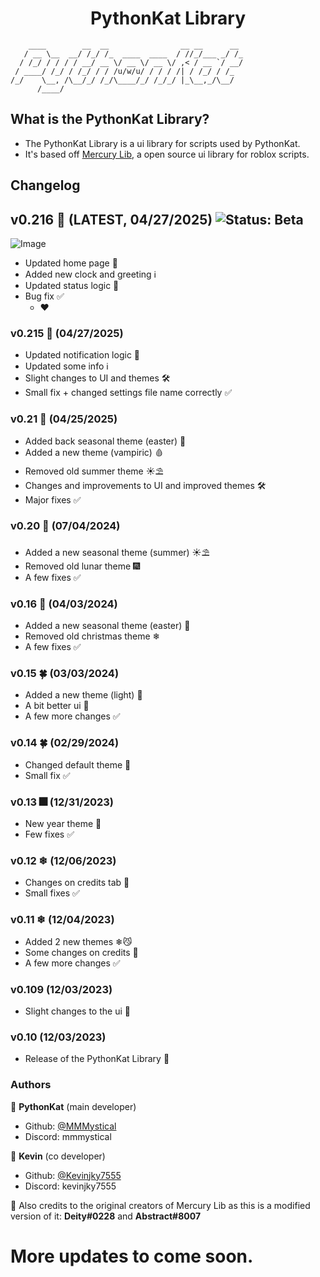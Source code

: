 <h1 align="center">PythonKat Library</h1>

```
    ____        __  __                __ __      __ 
   / __ \__  __/ /_/ /_  ____  ____  / //_/___ _/ /_
  / /_/ / / / / __/ __ \/ __ \/ __ \/ ,< / __ `/ __/
 / ____/ /_/ / /_/ / / /u/w/u/ / / / /| / /_/ / /_  
/_/    \__, /\__/_/ /_/\____/_/ /_/_/ |_\__,_/\__/  
      /____/                                        
```

## What is the PythonKat Library?
- The PythonKat Library is a ui library for scripts used by PythonKat.
- It's based off [Mercury Lib](https://github.com/deeeity/mercury-lib/tree/master), a open source ui library for roblox scripts.

## Changelog
## v0.216 🦇 (LATEST, 04/27/2025) ![Status: Beta](https://img.shields.io/badge/Status-BETA-blueviolet)
![Image](https://github.com/user-attachments/assets/15c45045-8d24-4a29-ba7b-df488f288284)
  - Updated home page 🔧
  - Added new clock and greeting ℹ️
  - Updated status logic 🔨
  - Bug fix ✅
    - ❤️
### v0.215 🦇 (04/27/2025)
  - Updated notification logic 🔨
  - Updated some info ℹ️
  - Slight changes to UI and themes 🛠️
  - Small fix + changed settings file name correctly ✅
### v0.21 🦇 (04/25/2025)
  - Added back seasonal theme (easter) 🩷
  - Added a new theme (vampiric) 🩸
  - Removed old summer theme ☀️⛱️
  - Changes and improvements to UI and improved themes 🛠️
  - Major fixes ✅
### v0.20 🌊 (07/04/2024)
  - Added a new seasonal theme (summer) ☀️⛱️
  - Removed old lunar theme 🎆
  - A few fixes ✅
### v0.16 🐇 (04/03/2024)
  - Added a new seasonal theme (easter) 🩷
  - Removed old christmas theme ❄
  - A few fixes ✅
### v0.15 🍀 (03/03/2024)
  - Added a new theme (light) 💚
  - A bit better ui 🔨
  - A few more changes ✅
### v0.14 🍀 (02/29/2024)
  - Changed default theme 💚
  - Small fix ✅
### v0.13 🎆 (12/31/2023)
  - New year theme 🌉
  - Few fixes ✅
### v0.12 ❄ (12/06/2023)
  - Changes on credits tab 🔨
  - Small fixes ✅
### v0.11 ❄ (12/04/2023)
  - Added 2 new themes ❄😼
  - Some changes on credits 🔨
  - A few more changes ✅
### v0.109 (12/03/2023)
  - Slight changes to the ui 📃
### v0.10 (12/03/2023)
  - Release of the PythonKat Library 🔨

### Authors

👤 **PythonKat** (main developer)

* Github: [@MMMystical](https://github.com/MMMystical)
* Discord: mmmystical

👤 **Kevin** (co developer)

* Github: [@Kevinjky7555](https://github.com/Kevinjky7555)
* Discord: kevinjky7555

👤 Also credits to the original creators of Mercury Lib as this is a modified version of it: **Deity#0228** and **Abstract#8007**

# More updates to come soon.
